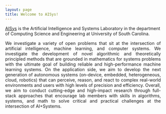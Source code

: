 ```yaml
---
layout: page
title: Welcome to AISys!
---
```


[AISys](https://pooyanjamshidi.github.io/AISys/) is the Artificial Intelligence and Systems Laboratory in the department of Computing Science and Engineering at University of South Carolina.

<p style="text-align:justify">
We investigate a variety of open problems that sit at the intersection of artificial intelligence, machine learning, and computer systems. We investigate the development of novel algorithmic and theoretically principled methods that are grounded in mathematics for systems problems with the ultimate goal of building reliable and high-performance machine learning systems. On the application side, we aim to develop the next generation of autonomous systems (on-device, embedded, heterogeneous, cloud, robotics) that can perceive, reason, and react to complex real-world environments and users with high levels of precision and efficiency. Overall, we aim to conduct cutting-edge and high-impact research through full-stack approaches that encourage lab members with skills in algorithms, systems, and math to solve critical and practical challenges at the intersection of AI+Systems.
</p>
